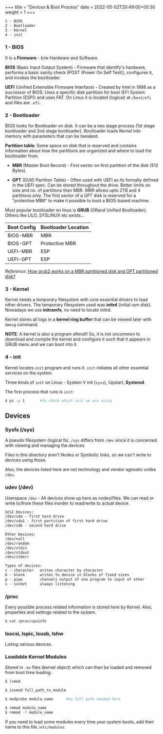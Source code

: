 +++
title = "Devices & Boot Process"
date =  2022-05-02T20:49:00+05:30
weight = 1
+++

```txt
1 - BIOS
2 - Bootloader
3 - Kernel
4 - init
```
### 1 - BIOS
It is a **Firmware** - b/w Hardware and Software.

**BIOS** (Basic Input Output System) - Firmware that identify's hardware, performs a basic sanity check (POST (Power On Self Test)), configures it, and invokes the bootloader.

**UEFI** (Unified Extensible Firmware Interface) - Created by Intel in 1998 as a successor of BIOS. Uses a specific disk partition for boot (EFI System Partition (ESP)) and uses FAT. On Linux it is located (logical) at `/boot/efi` and files are `.efi`.

### 2 - Bootloader

BIOS looks for Bootloader on disk. It can be a two stage process (1st stage bootloader and 2nd stage bootloader). Bootloader loads Kernel into memory with parameters that can be tweaked.

**Partition table**: Some space on disk that is reserved and contains information about how the partitions are organized and where to load the bootloader from.

- **MBR** (Master Boot Record) - First sector on first partition of the disk (512 Bytes).

- **GPT** (GUID Partition Table) - Often used with UEFI as its formally defined in the UEFI spec. Can be stored throughout the drive. Better limits on size and no. of partitions than MBR. MBR allows upto 2TB and 4 partitions only. The first sector of a GPT disk is reserved for a "protective MBR" to make it possible to boot a BIOS-based machine.

Most popular bootloader on linux is **GRUB** (GRand Unified Bootloader). Others like LILO, SYSLINUX etc exists...

|  Boot Config | Bootloader Location  |
|---|---|
|  BIOS-MBR | MBR  |
|  BIOS-GPT | Protective MBR  |
|  UEFI-MBR | ESP  |
|  UEFI-GPT | ESP  |

_Reference_: [How grub2 works on a MBR partitioned disk and GPT partitioned disk?](https://superuser.com/a/1166518)

### 3 - Kernel
Kernel needs a temporary filesystem with core essential drivers to load other drivers. The temporary filesystem used was **initrd** (initial ram disk). Nowadays we use **initramfs**, no need to locate initrd.

Kernel stores all logs in a **kernel ring buffer** that can be viewed later with `dmesg` command.

**NOTE**: A kernel is also a program afterall! So, it is not uncommon to download and compile the kernel and configure it such that it appears in GRUB menu and we can boot into it.

### 4 - init

Kernel locates `init` program and runs it. `init` initiates all other essential services on the system.

Three kinds of `init` on Linux - System V init (`sysv`), Upstart, **Systemd**.

The first process that runs is `init`:
```sh
$ ps -p 1		#to check which init we are using
```

## Devices

### Sysfs (/sys)
A pseudo filesystem (logical fs). `/sys` differs from `/dev` since it is concerned with viewing and managing the devices. 

Files in this directory aren't Nodes or Symbolic links, so we can't write to devices using those. 

Also, the devices listed here are not technology and vendor agnostic unlike `/dev`.

### udev (/dev)
Userspace `/dev` - All devices show up here as nodes/files. We can read or write to/from these files inorder to read/write to actual device.

```txt
SCSI Devices:
/dev/sda - first hard drive
/dev/sda1 - first partition of first hard drive
/dev/sdb - second hard drive

Other Devices:
/dev/null
/dev/random
/dev/stdin
/dev/stdout
/dev/stderr
```

```txt
Types of devices:
c - character	writes character by character
b - block		writes to device in blocks of fixed sizes 
p - pipe		channels output of one program to input of other
s - socket		always listening
```

### /proc
Every possible process related information is stored here by Kernel. Also, properties and settings related to the system.

```sh
$ cat /proc/cpuinfo
```
### lsscsi, lspic, lsusb, lshw
Listing various devices.

### Loadable Kernel Modules
Stored in `.ko` files (kernel object) which can then be loaded and removed from boot time loading.

```sh
$ lsmod

$ insmod full_path_to_module

$ modprobe module_name  	#no full path needed here

$ rmmod module_name
$ rmmod -f module_name
```

If you need to load some modules every time your system boots, add their name to this file `/etc/modules`.
